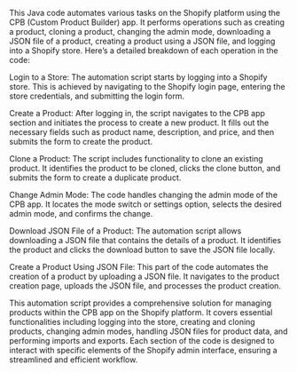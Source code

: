 This Java code automates various tasks on the Shopify platform using the CPB (Custom Product Builder) app. It performs operations such as creating a product, cloning a product, changing the admin mode, downloading a JSON file of a product, creating a product using a JSON file, and logging into a Shopify store. Here’s a detailed breakdown of each operation in the code:

Login to a Store:
The automation script starts by logging into a Shopify store. This is achieved by navigating to the Shopify login page, entering the store credentials, and submitting the login form.

Create a Product:
After logging in, the script navigates to the CPB app section and initiates the process to create a new product. It fills out the necessary fields such as product name, description, and price, and then submits the form to create the product.

Clone a Product:
The script includes functionality to clone an existing product. It identifies the product to be cloned, clicks the clone button, and submits the form to create a duplicate product.

Change Admin Mode:
The code handles changing the admin mode of the CPB app. It locates the mode switch or settings option, selects the desired admin mode, and confirms the change.

Download JSON File of a Product:
The automation script allows downloading a JSON file that contains the details of a product. It identifies the product and clicks the download button to save the JSON file locally.

Create a Product Using JSON File:
This part of the code automates the creation of a product by uploading a JSON file. It navigates to the product creation page, uploads the JSON file, and processes the product creation.

This automation script provides a comprehensive solution for managing products within the CPB app on the Shopify platform. It covers essential functionalities including logging into the store, creating and cloning products, changing admin modes, handling JSON files for product data, and performing imports and exports. Each section of the code is designed to interact with specific elements of the Shopify admin interface, 
ensuring a streamlined and efficient workflow.
